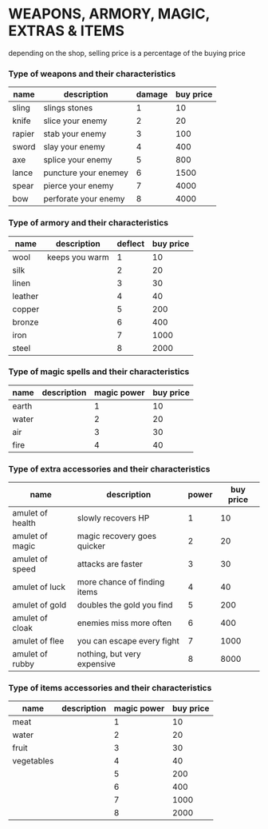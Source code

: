 # WEAPONS, ARMORY, MAGIC, EXTRAS & ITEMS

depending on the shop, selling price is a percentage of the buying price

### Type of weapons and their characteristics

| name 	 		| description		 	| damage	 | 	buy price	 |
| ---      		| ---				 	| ---        | ---           |
| sling    		| slings stones		 	| 1		  	 | 10		     |
| knife    		| slice your enemy	 	| 2		  	 | 20		     |
| rapier   		| stab your enemy 	 	| 3		  	 | 100		     |
| sword    		| slay your enemy	 	| 4		  	 | 400		     |
| axe      		| splice your enemy	 	| 5		  	 | 800		  	 |
| lance 		| puncture your enemey	| 6		  	 | 1500		     |
| spear			| pierce your enemy	 	| 7		  	 | 4000	      	 |
| bow      		| perforate your enemy	| 8		  	 | 4000	      	 |


### Type of armory and their characteristics

| name	 		| description	| deflect	  | buy price 	  |
| ---      		| ---			| ---         | ---           |
| wool			| keeps you warm| 1			  | 10			  |
| silk			|				| 2			  | 20			  |
| linen			|				| 3			  | 30			  |
| leather		|				| 4			  | 40			  |
| copper		|				| 5			  | 200			  |
| bronze		|				| 6			  | 400			  |
| iron			|				| 7			  | 1000		  |
| steel			|				| 8			  | 2000		  |

### Type of magic spells and their characteristics

| name	 		|  description	| magic power	  | buy price	  |
| ---      		| ---			| ---        	  | ---           |
| earth			|				| 1			 	  | 10			  |
| water			|				| 2				  | 20			  |
| air			|				| 3				  | 30			  |
| fire			|				| 4				  | 40			  |


### Type of extra accessories and their characteristics

| 	name	 		| 	description					| 	power		 | 	buy price	 |
| ---      			| ---							| ---        	 | ---           |
| amulet of health	| slowly recovers HP			| 1			 	 | 10			 |
| amulet of magic	| magic recovery goes quicker	| 2				 | 20			 |
| amulet of speed	| attacks are faster			| 3				 | 30			 |
| amulet of luck	| more chance of finding items	| 4				 | 40			 |
| amulet of gold	| doubles the gold you find		| 5				 | 200			 |
| amulet of cloak	| enemies miss more often 		| 6				 | 400			 |
| amulet of flee	| you can escape every fight	| 7				 | 1000		  	 |
| amulet of rubby	| nothing, but very expensive	| 8				 | 8000		  	 |

### Type of items accessories and their characteristics

| 	name	 		| 	description	| 	magic power	 | 	buy price	 |
| ---      			| ---			| ---        	 | ---           |
| meat				|				| 1			 	 | 10			 |
| water 			|				| 2				 | 20			 |
| fruit				|				| 3				 | 30			 |
| vegetables		|				| 4				 | 40			 |
| 					|				| 5				 | 200			 |
| 					|				| 6				 | 400			 |
| 					|				| 7				 | 1000		  	 |
| 					|				| 8				 | 2000		  	 |
